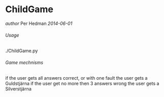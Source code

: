 # ChildGame
_author_ Per Hedman
*2014-06-01*


###### Usage

./ChildGame.py

###### Game mechnisms

if the user gets all answers correct, or with one fault the user gets a Guldstjärna
if the user get no more then 3 answers wrong the user gets a Silverstjärna
